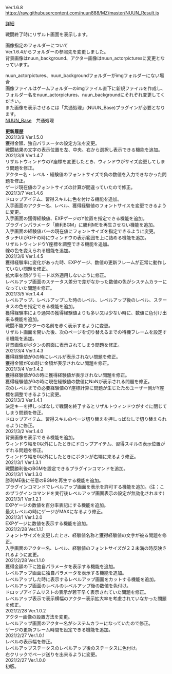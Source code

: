 Ver.1.6.8<br>
https://raw.githubusercontent.com/nuun888/MZ/master/NUUN_Result.js<br>

[詳細](https://forum.tkool.jp/index.php?threads/%E3%80%90%E3%83%97%E3%83%A9%E3%82%B0%E3%82%A4%E3%83%B3%E3%80%91%E3%83%AA%E3%82%B6%E3%83%AB%E3%83%88%E3%80%80ver-1-4-3.4852/)<br>

戦闘終了時にリザルト画面を表示します。<br>

画像指定のフォルダーについて<br>
Ver.1.6.4からフォルダーの参照先を変更しました。<br>
背景画像はnuun_background、アクター画像はnuun_actorpicturesに変更となっています。<br>

nuun_actorpictures、nuun_backgroundフォルダーがimgフォルダーにない場合<br>
画像ファイルはゲームフォルダーのimgファイル直下に新規ファイルを作成し、フォルダー名をnuun_actorpictures、nuun_backgroundにそれぞれ変更してください。<br>
また画像を表示させるには「共通処理」(NUUN_Base)プラグインが必要となります。<br>
[NUUN_Base](https://raw.githubusercontent.com/nuun888/MZ/master/NUUN_Base.js)　共通処理<br>

<B>更新履歴</B><br>
2021/3/9 Ver.1.5.0<br>
獲得金額、独自パラメータの設定方法を変更。<br>
戦闘結果の文字の表示位置を左、中央、右から選択し表示できる機能を追加。<br>
2021/3/8 Ver.1.4.7<br>
リザルトウィンドウのY座標を変更したとき、ウィンドウがサイズ変更してしまう問題を修正。<br>
アクター名・レベル・経験値のフォントサイズで負の数値を入力できなかった問題を修正。<br>
ゲージ現在値のフォントサイズの計算が間違っていたので修正。<br>
2021/3/7 Ver.1.4.6<br>
ドロップアイテム、習得スキルに色を付ける機能を追加。<br>
入手画面のアクター名、レベル、獲得経験値のフォントサイスを変更できるように変更。<br>
入手画面の獲得経験値、EXPゲージのY位置を指定できる機能を追加。<br>
プラグインパラメータ「勝利BGM」に勝利MEを再生させない機能を追加。<br>
入手画面の経験値バーの現在値にフォントサイズを指定できるように変更。<br>
タッチUIがOFFの時にウィンドウの表示範囲を上に詰める機能を追加。<br>
リザルトウィンドウY座標を調整できる機能を追加。<br>
線の色を変えられる機能を追加。<br>
2021/3/6 Ver.1.4.5<br>
獲得経験率に変化があった時、EXPゲージ、数値の更新フレームが正常に動作していない問題を修正。<br>
拡大率を顔グラモード以外適用しないように修正。<br>
レベルアップ画面のステータス差分で差がなかった数値の色がシステムカラーになっていた問題を修正。<br>
2021/3/5 Ver.1.4.4<br>
レベルアップ、レベルアップした時のレベル、レベルアップ後のレベル、ステータスの色を指定できる機能を追加。<br>
獲得経験率により通常の獲得経験値よりも多い又は少ない時に、数値に色付け出来る機能を追加。<br>
戦闘不能アクターの名前を赤く表示するように変更。<br>
リザルト画面を開いた後、次のページを切り替えるまでの待機フレームを設定する機能を追加。<br>
背景画像がボタンの前面に表示されてしまう問題を修正。<br>
2021/3/4 Ver.1.4.3<br>
獲得経験値が0の時にレベルが表示されない問題を修正。<br>
獲得金額が0の時に金額が表示されない問題を修正。<br>
2021/3/4 Ver.1.4.2<br>
獲得経験値が0の時に獲得経験値が表示されない問題を修正。<br>
獲得経験値が0の時に現在経験値の数値にNaNが表示される問題を修正。<br>
次のレベルまでの必要経験値のY座標計算に問題が生じたためユーザー側がY座標を調整できるように変更。<br>
2021/3/3 Ver.1.4.1<br>
決定キーを押しっぱなしで戦闘を終了するとリザルトウィンドウがすぐに閉じてしまう問題を修正。<br>
ドロップアイテム、習得スキルのページ切り替えを押しっぱなしで切り替えられるように修正。<br>
2021/3/2 Ver.1.4.0<br>
背景画像を表示できる機能を追加。<br>
ウィンドウ幅を0以外にしたときにドロップアイテム、習得スキルの表示位置がずれる問題を修正。<br>
ウィンドウ幅を0以外にしたときにボタンが右端に来るよう修正。<br>
2021/3/1 Ver.1.3.1<br>
戦闘勝利後のBGMを設定できるプラグインコマンドを追加。<br>
2021/3/1 Ver.1.3.0<br>
勝利ME後に任意のBGMを再生する機能を追加。<br>
プラグインコマンドでレベルアップ画面を表示を許可する機能を追加。(注：このプラグインコマンドを実行後レベルアップ画面表示の設定が無効化されます）<br>
2021/3/1 Ver.1.2.1<br>
EXPゲージの数値を百分率表記にする機能を追加。<br>
最大レベルの時にゲージがMAXになるよう修正。<br>
2021/3/1 Ver.1.2.0<br>
EXPゲージに数値を表示する機能を追加。<br>
2021/2/28 Ver.1.1.1<br>
フォントサイズを変更したとき、経験値名称と獲得経験値の文字が被る問題を修正。<br>
入手画面のアクター名、レベル、経験値のフォントサイズが２２未満の時反映されるように変更。<br>
2021/2/28 Ver.1.1.0<br>
獲得金額の下に独自パラメータを表示する機能を追加。<br>
レベルアップ画面に独自パラメータを表示する機能を追加。<br>
レベルアップした時に表示するレベルアップ画面をカットする機能を追加。<br>
レベルアップ画面のレベルのレベルアップ後の数値を色付け。<br>
ドロップアイテムリストの表示が若干早く表示されていた問題を修正。<br>
レベルアップ表示で表示横幅のアクター表示拡大率を考慮されていなかった問題を修正。<br>
2021/2/28 Ver.1.0.2<br>
アクター画像の設置方法を変更。<br>
レベルアップ画面のアクター名がシステムカラーになっていたので修正。<br>
ゲージの更新フレーム時間を設定できる機能を追加。<br>
2021/2/27 Ver.1.0.1<br>
レベルの表示幅を修正。<br>
レベルアップステータスのレベルアップ後のステータスに色付け。<br>
右クリックでページ送りを出来るように変更。<br>
2021/2/27 Ver.1.0.0<br>
初版。<br>
